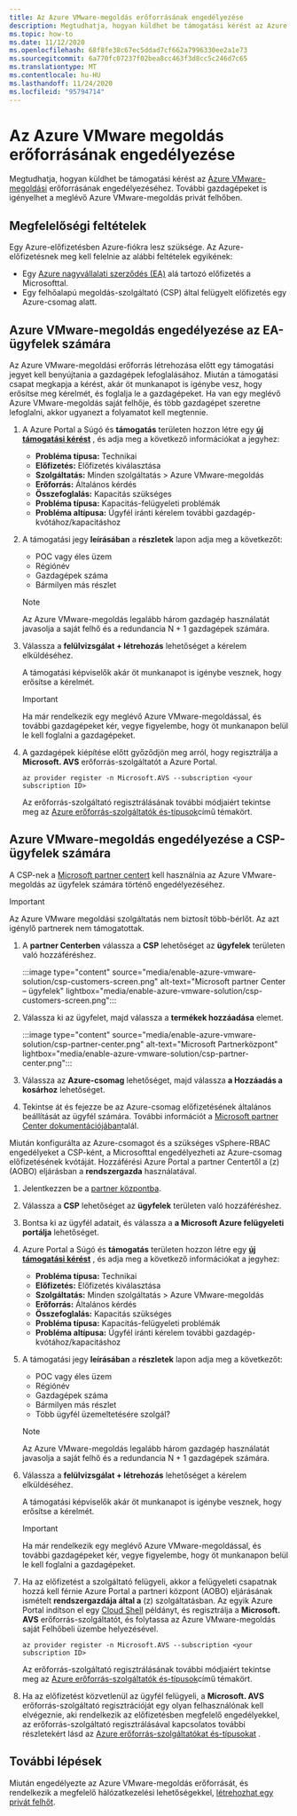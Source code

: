 ```yaml
---
title: Az Azure VMware-megoldás erőforrásának engedélyezése
description: Megtudhatja, hogyan küldhet be támogatási kérést az Azure VMware-megoldási erőforrásának engedélyezéséhez. További gazdagépeket is igényelhet a meglévő Azure VMware-megoldás privát felhőben.
ms.topic: how-to
ms.date: 11/12/2020
ms.openlocfilehash: 68f8fe38c67ec5ddad7cf662a7996330ee2a1e73
ms.sourcegitcommit: 6a770fc07237f02bea8cc463f3d8cc5c246d7c65
ms.translationtype: MT
ms.contentlocale: hu-HU
ms.lasthandoff: 11/24/2020
ms.locfileid: "95794714"
---
```

# <a name="how-to-enable-azure-vmware-solution-resource"></a>Az Azure VMware megoldás erőforrásának engedélyezése
Megtudhatja, hogyan küldhet be támogatási kérést az [Azure VMware-megoldási](introduction.md) erőforrásának engedélyezéséhez. További gazdagépeket is igényelhet a meglévő Azure VMware-megoldás privát felhőben.

## <a name="eligibility-criteria"></a>Megfelelőségi feltételek

Egy Azure-előfizetésben Azure-fiókra lesz szüksége. Az Azure-előfizetésnek meg kell felelnie az alábbi feltételek egyikének:

* Egy [Azure nagyvállalati szerződés (EA)](../cost-management-billing/manage/ea-portal-agreements.md) alá tartozó előfizetés a Microsofttal.
* Egy felhőalapú megoldás-szolgáltató (CSP) által felügyelt előfizetés egy Azure-csomag alatt.


## <a name="enable-azure-vmware-solution-for-ea-customers"></a>Azure VMware-megoldás engedélyezése az EA-ügyfelek számára
Az Azure VMware-megoldási erőforrás létrehozása előtt egy támogatási jegyet kell benyújtania a gazdagépek lefoglalásához. Miután a támogatási csapat megkapja a kérést, akár öt munkanapot is igénybe vesz, hogy erősítse meg kérelmét, és foglalja le a gazdagépeket. Ha van egy meglévő Azure VMware-megoldás saját felhője, és több gazdagépet szeretne lefoglalni, akkor ugyanezt a folyamatot kell megtennie.


1. A Azure Portal a Súgó és **támogatás** területen hozzon létre egy **[új támogatási kérést](https://rc.portal.azure.com/#create/Microsoft.Support)** , és adja meg a következő információkat a jegyhez:
   - **Probléma típusa:** Technikai
   - **Előfizetés:** Előfizetés kiválasztása
   - **Szolgáltatás:** Minden szolgáltatás > Azure VMware-megoldás
   - **Erőforrás:** Általános kérdés 
   - **Összefoglalás:** Kapacitás szükséges
   - **Probléma típusa:** Kapacitás-felügyeleti problémák
   - **Probléma altípusa:** Ügyfél iránti kérelem további gazdagép-kvótához/kapacitáshoz

1. A támogatási jegy **leírásában** a **részletek** lapon adja meg a következőt:

   - POC vagy éles üzem 
   - Régiónév
   - Gazdagépek száma
   - Bármilyen más részlet

   >[!NOTE]
   >Az Azure VMware-megoldás legalább három gazdagép használatát javasolja a saját felhő és a redundancia N + 1 gazdagépek számára. 

1. Válassza a **felülvizsgálat + létrehozás** lehetőséget a kérelem elküldéséhez.

   A támogatási képviselők akár öt munkanapot is igénybe vesznek, hogy erősítse a kérelmét.

   >[!IMPORTANT] 
   >Ha már rendelkezik egy meglévő Azure VMware-megoldással, és további gazdagépeket kér, vegye figyelembe, hogy öt munkanapon belül le kell foglalni a gazdagépeket. 

1. A gazdagépek kiépítése előtt győződjön meg arról, hogy regisztrálja a **Microsoft. AVS** erőforrás-szolgáltatót a Azure Portal.  

   ```azurecli-interactive
   az provider register -n Microsoft.AVS --subscription <your subscription ID>
   ```

   Az erőforrás-szolgáltató regisztrálásának további módjaiért tekintse meg az [Azure erőforrás-szolgáltatók és-típusok](../azure-resource-manager/management/resource-providers-and-types.md)című témakört.

## <a name="enable-azure-vmware-solution-for-csp-customers"></a>Azure VMware-megoldás engedélyezése a CSP-ügyfelek számára 

A CSP-nek a [Microsoft partner centert](https://partner.microsoft.com) kell használnia az Azure VMware-megoldás az ügyfelek számára történő engedélyezéséhez. 

   >[!IMPORTANT] 
   >Az Azure VMware megoldási szolgáltatás nem biztosít több-bérlőt. Az azt igénylő partnerek nem támogatottak. 

1. A **partner Centerben** válassza a **CSP** lehetőséget az **ügyfelek** területen való hozzáféréshez.

   :::image type="content" source="media/enable-azure-vmware-solution/csp-customers-screen.png" alt-text="Microsoft partner Center – ügyfelek" lightbox="media/enable-azure-vmware-solution/csp-customers-screen.png":::

1. Válassza ki az ügyfelet, majd válassza a **termékek hozzáadása** elemet.

   :::image type="content" source="media/enable-azure-vmware-solution/csp-partner-center.png" alt-text="Microsoft Partnerközpont" lightbox="media/enable-azure-vmware-solution/csp-partner-center.png":::

1. Válassza az **Azure-csomag** lehetőséget, majd válassza **a Hozzáadás a kosárhoz** lehetőséget. 

1. Tekintse át és fejezze be az Azure-csomag előfizetésének általános beállítását az ügyfél számára. További információt a [Microsoft partner Center dokumentációjában](https://docs.microsoft.com/partner-center/azure-plan-manage)talál.

Miután konfigurálta az Azure-csomagot és a szükséges vSphere-RBAC engedélyeket a CSP-ként, a Microsofttal engedélyezheti az Azure-csomag előfizetésének kvótáját. Hozzáférési Azure Portal a partner Centertől a (z) (AOBO) eljárásban a **rendszergazda** használatával.

1. Jelentkezzen be a [partner központba](https://partner.microsoft.com).

1. Válassza a **CSP** lehetőséget az **ügyfelek** területen való hozzáféréshez.

1. Bontsa ki az ügyfél adatait, és válassza a **a Microsoft Azure felügyeleti portálja** lehetőséget.

1. Azure Portal a Súgó és **támogatás** területen hozzon létre egy **[új támogatási kérést](https://rc.portal.azure.com/#create/Microsoft.Support)** , és adja meg a következő információkat a jegyhez:
   - **Probléma típusa:** Technikai
   - **Előfizetés:** Előfizetés kiválasztása
   - **Szolgáltatás:** Minden szolgáltatás > Azure VMware-megoldás
   - **Erőforrás:** Általános kérdés 
   - **Összefoglalás:** Kapacitás szükséges
   - **Probléma típusa:** Kapacitás-felügyeleti problémák
   - **Probléma altípusa:** Ügyfél iránti kérelem további gazdagép-kvótához/kapacitáshoz

1. A támogatási jegy **leírásában** a **részletek** lapon adja meg a következőt:

   - POC vagy éles üzem 
   - Régiónév
   - Gazdagépek száma
   - Bármilyen más részlet
   - Több ügyfél üzemeltetésére szolgál?

   >[!NOTE]
   >Az Azure VMware-megoldás legalább három gazdagép használatát javasolja a saját felhő és a redundancia N + 1 gazdagépek számára. 

1. Válassza a **felülvizsgálat + létrehozás** lehetőséget a kérelem elküldéséhez.

   A támogatási képviselők akár öt munkanapot is igénybe vesznek, hogy erősítse a kérelmét.

   >[!IMPORTANT] 
   >Ha már rendelkezik egy meglévő Azure VMware-megoldással, és további gazdagépeket kér, vegye figyelembe, hogy öt munkanapon belül le kell foglalni a gazdagépeket. 

1. Ha az előfizetést a szolgáltató felügyeli, akkor a felügyeleti csapatnak hozzá kell férnie Azure Portal a partneri központ (AOBO) eljárásának ismételt **rendszergazdája által a** (z) szolgáltatásban. Az egyik Azure Portal indítson el egy [Cloud Shell](../cloud-shell/overview.md) példányt, és regisztrálja a **Microsoft. AVS** erőforrás-szolgáltatót, és folytassa az Azure VMware-megoldás saját Felhőbeli üzembe helyezésével.  

   ```azurecli-interactive
   az provider register -n Microsoft.AVS --subscription <your subscription ID>
   ```

   Az erőforrás-szolgáltató regisztrálásának további módjaiért tekintse meg az [Azure erőforrás-szolgáltatók és-típusok](../azure-resource-manager/management/resource-providers-and-types.md)című témakört.

1. Ha az előfizetést közvetlenül az ügyfél felügyeli, a **Microsoft. AVS** erőforrás-szolgáltató regisztrációját egy olyan felhasználónak kell elvégeznie, aki rendelkezik az előfizetésben megfelelő engedélyekkel, az erőforrás-szolgáltató regisztrálásával kapcsolatos további részletekért lásd az [Azure erőforrás-szolgáltatókat és-típusokat](../azure-resource-manager/management/resource-providers-and-types.md) . 


## <a name="next-steps"></a>További lépések

Miután engedélyezte az Azure VMware-megoldás erőforrását, és rendelkezik a megfelelő hálózatkezelési lehetőségekkel, [létrehozhat egy privát felhőt](tutorial-create-private-cloud.md).